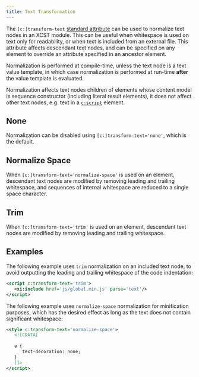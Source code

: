 ```yaml
---
title: Text Transformation
---
```


The `[c:]transform-text` [standard attribute](standard-attributes.html) can be used to normalize text nodes in an XCST module. This can be useful when whitespace is used on text only for readability, or when text is included from an external file. This attribute affects descendant text nodes, and can be specified on any element to override an attribute specified in an ancestor element.

Normalization is performed at compile-time, unless the text node is a text value template, in which case normalization is performed at run-time **after** the value template is evaluated. 

Normalization affects text nodes children of elements whose content model is sequence constructor (including literal result elements), it does not affect other text nodes, e.g. text in a [`c:script`](../c/script.html) element.

## None

Normalization can be disabled using `[c:]transform-text='none'`, which is the default.

## Normalize Space

When `[c:]transform-text='normalize-space'` is used on an element, descendant text nodes are modified by removing leading and trailing whitespace, and sequences of internal whitespace are reduced to a single space character.

## Trim

When `[c:]transform-text='trim'` is used on an element, descendant text nodes are modified by removing leading and trailing whitespace.

## Examples

The following example uses `trim` normalization on an included text node, to avoid outputting the leading and trailing whitespace of the code indentation:

```xml
<script c:transform-text='trim'>
   <xi:include href='js/global.min.js' parse='text'/>
</script>
```

The following example uses `normalize-space` normalization for minification purposes, which has the desired effect as long as the text does not contain significant whitespace:

```xml
<style c:transform-text='normalize-space'>
   <![CDATA[
   
   a {
      text-decoration: none;
   }
   ]]>
</script>
```
